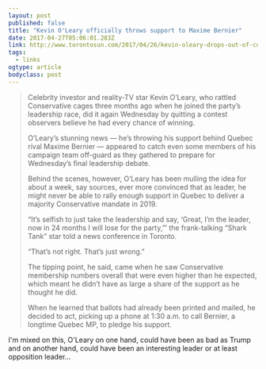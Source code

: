 ```yaml
---
layout: post 
published: false 
title: "Kevin O'Leary officially throws support to Maxime Bernier" 
date: 2017-04-27T05:06:01.283Z 
link: http://www.torontosun.com/2017/04/26/kevin-oleary-drops-out-of-conservative-leadership-race-report?utm_source=facebook&utm_medium=recommend-button&utm_campaign=%27This%20is%20obviously%20very%20disappointing%20for%20me%27;%20O%27Leary%20drops%20out%20of%20Tory%20leadership%20race 
tags:
  - links
ogtype: article 
bodyclass: post 
---
```


>  Celebrity investor and reality-TV star Kevin O’Leary, who rattled Conservative cages three months ago when he joined the party’s leadership race, did it again Wednesday by quitting a contest observers believe he had every chance of winning.
> 
> O’Leary’s stunning news — he’s throwing his support behind Quebec rival Maxime Bernier — appeared to catch even some members of his campaign team off-guard as they gathered to prepare for Wednesday’s final leadership debate.
> 
> Behind the scenes, however, O’Leary has been mulling the idea for about a week, say sources, ever more convinced that as leader, he might never be able to rally enough support in Quebec to deliver a majority Conservative mandate in 2019.
> 
> “It’s selfish to just take the leadership and say, ‘Great, I’m the leader, now in 24 months I will lose for the party,”’ the frank-talking “Shark Tank” star told a news conference in Toronto.
> 
> “That’s not right. That’s just wrong.”
> 
> The tipping point, he said, came when he saw Conservative membership numbers overall that were even higher than he expected, which meant he didn’t have as large a share of the support as he thought he did.
> 
> When he learned that ballots had already been printed and mailed, he decided to act, picking up a phone at 1:30 a.m. to call Bernier, a longtime Quebec MP, to pledge his support.

I'm mixed on this, O'Leary on one hand, could have been as bad as Trump and on another hand, could have been an interesting leader or at least opposition leader...